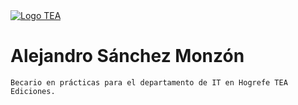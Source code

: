 <a href="https://web.teaediciones.com">
  <img src="https://web.teaediciones.com/images/logo-hogrefe-tea.svg" alt="Logo TEA"/>
</a>

# Alejandro Sánchez Monzón
`Becario en prácticas para el departamento de IT en Hogrefe TEA Ediciones.`
